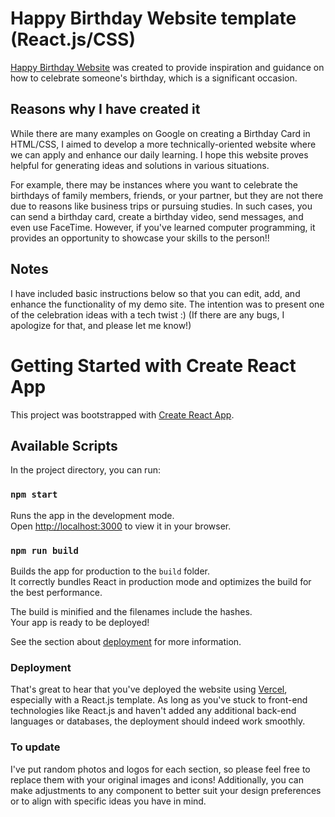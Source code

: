 # Happy Birthday Website template (React.js/CSS)

[Happy Birthday Website](https://hbd-template.vercel.app/) was created to provide inspiration and guidance on how to celebrate someone's birthday, which is a significant occasion.

## Reasons why I have created it

While there are many examples on Google on creating a Birthday Card in HTML/CSS, I aimed to develop a more technically-oriented website where we can apply and enhance our daily learning. I hope this website proves helpful for generating ideas and solutions in various situations.

For example, there may be instances where you want to celebrate the birthdays of family members, friends, or your partner, but they are not there due to reasons like business trips or pursuing studies. In such cases, you can send a birthday card, create a birthday video, send messages, and even use FaceTime. However, if you've learned computer programming, it provides an opportunity to showcase your skills to the person!!

## Notes

I have included basic instructions below so that you can edit, add, and enhance the functionality of my demo site. The intention was to present one of the celebration ideas with a tech twist :) (If there are any bugs, I apologize for that, and please let me know!)

# Getting Started with Create React App

This project was bootstrapped with [Create React App](https://github.com/facebook/create-react-app).

## Available Scripts

In the project directory, you can run:

### `npm start`

Runs the app in the development mode.\
Open [http://localhost:3000](http://localhost:3000) to view it in your browser.

### `npm run build`

Builds the app for production to the `build` folder.\
It correctly bundles React in production mode and optimizes the build for the best performance.

The build is minified and the filenames include the hashes.\
Your app is ready to be deployed!

See the section about [deployment](https://facebook.github.io/create-react-app/docs/deployment) for more information.

### Deployment

That's great to hear that you've deployed the website using [Vercel](https://vercel.com), especially with a React.js template. As long as you've stuck to front-end technologies like React.js and haven't added any additional back-end languages or databases, the deployment should indeed work smoothly.

### To update

I've put random photos and logos for each section, so please feel free to replace them with your original images and icons! Additionally, you can make adjustments to any component to better suit your design preferences or to align with specific ideas you have in mind.
